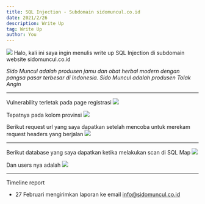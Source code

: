```yaml
---
title: SQL Injection - Subdomain sidomuncul.co.id
date: 2021/2/26
description: Write Up
tag: Write Up
author: You
---
```


![](https://media.rafterday.com/sidomuncul/Screenshot_20.png)
Halo, kali ini saya ingin menulis write up SQL Injection di subdomain website sidomuncul.co.id

*Sido Muncul adalah produsen jamu dan obat herbal modern dengan pangsa pasar terbesar di Indonesia. Sido Muncul adalah produsen Tolak Angin*

___

Vulnerability terletak pada page registrasi
![](https://media.rafterday.com/sidomuncul/Screenshot_21.png)

Tepatnya pada kolom provinsi
![](https://media.rafterday.com/sidomuncul/Screenshot_23.png)

Berikut request url yang saya dapatkan setelah mencoba untuk merekam request headers yang berjalan
![](https://media.rafterday.com/sidomuncul/Screenshot_22.png)

___

Berikut database yang saya dapatkan ketika melakukan scan di SQL Map
![](https://media.rafterday.com/sidomuncul/000015.png)

Dan users nya adalah
![](https://media.rafterday.com/sidomuncul/000016.png)

___

Timeline report

- 27 Februari mengirimkan laporan ke email info@sidomuncul.co.id